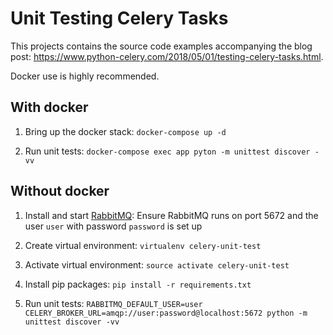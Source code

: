 # Unit Testing Celery Tasks

This projects contains the source code examples accompanying the blog post: https://www.python-celery.com/2018/05/01/testing-celery-tasks.html.

Docker use is highly recommended.

## With docker

1. Bring up the docker stack:
```docker-compose up -d```

2. Run unit tests:
```docker-compose exec app pyton -m unittest discover -vv```


## Without docker

1. Install and start [RabbitMQ](https://www.rabbitmq.com):
Ensure RabbitMQ runs on port 5672 and the user `user` with password `password` is set up

2. Create virtual environment:
```virtualenv celery-unit-test```

3. Activate virtual environment:
```source activate celery-unit-test```

4. Install pip packages:
```pip install -r requirements.txt```

5. Run unit tests:
```RABBITMQ_DEFAULT_USER=user CELERY_BROKER_URL=amqp://user:password@localhost:5672 python -m unittest discover -vv```
